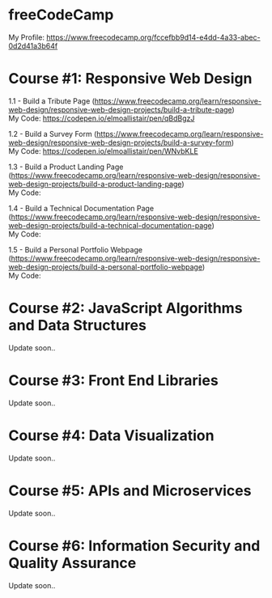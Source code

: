# freeCodeCamp
My Profile: https://www.freecodecamp.org/fccefbb9d14-e4dd-4a33-abec-0d2d41a3b64f

# Course #1: Responsive Web Design
1.1 - Build a Tribute Page (https://www.freecodecamp.org/learn/responsive-web-design/responsive-web-design-projects/build-a-tribute-page) <br>
My Code: https://codepen.io/elmoallistair/pen/qBdBgzJ <br>

1.2 - Build a Survey Form (https://www.freecodecamp.org/learn/responsive-web-design/responsive-web-design-projects/build-a-survey-form) <br>
My Code: https://codepen.io/elmoallistair/pen/WNvbKLE <br>

1.3 - Build a Product Landing Page (https://www.freecodecamp.org/learn/responsive-web-design/responsive-web-design-projects/build-a-product-landing-page) <br>
My Code: <br>

1.4 - Build a Technical Documentation Page (https://www.freecodecamp.org/learn/responsive-web-design/responsive-web-design-projects/build-a-technical-documentation-page) <br>
My Code: <br>

1.5 - Build a Personal Portfolio Webpage (https://www.freecodecamp.org/learn/responsive-web-design/responsive-web-design-projects/build-a-personal-portfolio-webpage) <br>
My Code: <br>

# Course #2: JavaScript Algorithms and Data Structures
Update soon..

# Course #3: Front End Libraries
Update soon..

# Course #4: Data Visualization
Update soon..

# Course #5: APIs and Microservices
Update soon..

# Course #6: Information Security and Quality Assurance
Update soon..
